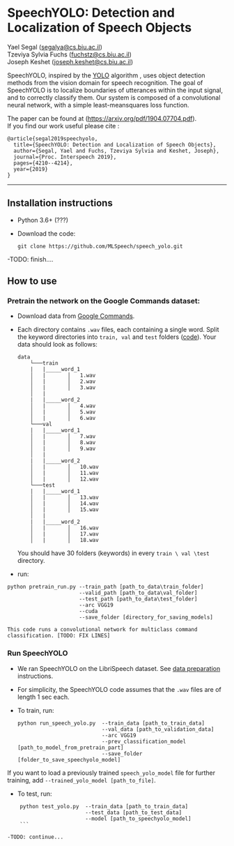 # SpeechYOLO: Detection and Localization of Speech Objects

Yael Segal (segalya@cs.biu.ac.il)\
Tzeviya Sylvia Fuchs (fuchstz@cs.biu.ac.il) \
Joseph Keshet (joseph.keshet@cs.biu.ac.il)             


SpeechYOLO, inspired by the [YOLO](https://arxiv.org/pdf/1506.02640.pdf) algorithm , uses object detection methods from the vision domain for speech recognition. The goal of SpeechYOLO is to localize boundaries of utterances within the input signal, and to correctly classify them. Our system is composed of a convolutional neural network, with a simple least-meansquares loss function.


The paper can be found at (https://arxiv.org/pdf/1904.07704.pdf). \
If you find our work useful please cite : 
```
@article{segal2019speechyolo,
  title={SpeechYOLO: Detection and Localization of Speech Objects},
  author={Segal, Yael and Fuchs, Tzeviya Sylvia and Keshet, Joseph},
  journal={Proc. Interspeech 2019},
  pages={4210--4214},
  year={2019}
}
```

------


## Installation instructions

- Python 3.6+ (???)

- Download the code:
    ```
    git clone https://github.com/MLSpeech/speech_yolo.git
    ```
-TODO: finish.... 


## How to use

### Pretrain the network on the Google Commands dataset:

- Download data from [Google Commands](http://download.tensorflow.org/data/speech_commands_v0.01.tar.gz).

- Each directory contains ```.wav``` files, each containing a single word. Split the keyword directories into ```train, val``` and ```test``` folders ([code](https://github.com/adiyoss/GCommandsPytorch/blob/master/make_dataset.py)). Your data should look as follows:

    ```
    data
	    └───train
	    |   |_____word_1
	    │   |       │   1.wav
	    │   |       │   2.wav
	    │   |       │   3.wav
	    │   |
	    |   |_____word_2
	    │   |       │   4.wav
	    │   |       │   5.wav
	    │   |       │   6.wav          
	    └───val
	    |   |_____word_1
	    │   |       │   7.wav
	    │   |       │   8.wav
	    │   |       │   9.wav
	    │   |
	    |   |_____word_2
	    │   |       │   10.wav
	    │   |       │   11.wav
	    │   |       │   12.wav     
	    └───test
	    |   |_____word_1
	    │   |       │   13.wav
	    │   |       │   14.wav
	    │   |       │   15.wav
	    │   |
	    |   |_____word_2
	    │   |       │   16.wav
	    │   |       │   17.wav
	    │   |       │   18.wav     
    ```
    You should have 30 folders (keywords) in every ```train \ val \test``` directory.

- run:
```
python pretrain_run.py --train_path [path_to_data\train_folder]  
                       --valid_path [path_to_data\val_folder] 
                       --test_path [path_to_data\test_folder] 
                       --arc VGG19 
                       --cuda  
                       --save_folder [directory_for_saving_models]  
```
	
	This code runs a convolutional network for multiclass command classification. [TODO: FIX LINES]

### Run SpeechYOLO

- We ran SpeechYOLO on the LibriSpeech dataset. See [data preparation](https://github.com/MLSpeech/speech_yolo/blob/master/librispeech_data_preparation.md) instructions.

- For simplicity, the SpeechYOLO code assumes that the `.wav` files are of length 1 sec each. 

- To train, run: 
	```
    python run_speech_yolo.py  --train_data [path_to_train_data]  
                               --val_data [path_to_validation_data]
                               --arc VGG19
                               --prev_classification_model [path_to_model_from_pretrain_part]
                               --save_folder [folder_to_save_speechyolo_model]
    ```

If you want to load a previously trained `speech_yolo_model` file for further training, add `--trained_yolo_model [path_to_file]`.

- To test, run:
```
    python test_yolo.py  --train_data [path_to_train_data]  
                         --test_data [path_to_test_data]
                         --model [path_to_speechyolo_model]
    ```

-TODO: continue...